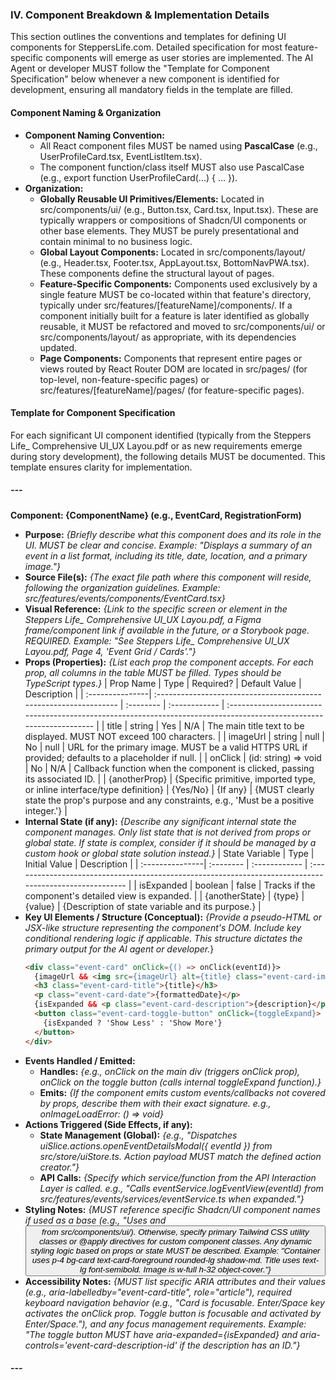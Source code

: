 ### IV. Component Breakdown & Implementation Details

This section outlines the conventions and templates for defining UI components for SteppersLife.com. Detailed specification for most feature-specific components will emerge as user stories are implemented. The AI Agent or developer MUST follow the "Template for Component Specification" below whenever a new component is identified for development, ensuring all mandatory fields in the template are filled.

#### Component Naming & Organization

* **Component Naming Convention:**
    * All React component files MUST be named using **PascalCase** (e.g., UserProfileCard.tsx, EventListItem.tsx).
    * The component function/class itself MUST also use PascalCase (e.g., export function UserProfileCard(...) { ... }).
* **Organization:**
    * **Globally Reusable UI Primitives/Elements:** Located in src/components/ui/ (e.g., Button.tsx, Card.tsx, Input.tsx). These are typically wrappers or compositions of Shadcn/UI components or other base elements. They MUST be purely presentational and contain minimal to no business logic.
    * **Global Layout Components:** Located in src/components/layout/ (e.g., Header.tsx, Footer.tsx, AppLayout.tsx, BottomNavPWA.tsx). These components define the structural layout of pages.
    * **Feature-Specific Components:** Components used exclusively by a single feature MUST be co-located within that feature's directory, typically under src/features/[featureName]/components/. If a component initially built for a feature is later identified as globally reusable, it MUST be refactored and moved to src/components/ui/ or src/components/layout/ as appropriate, with its dependencies updated.
    * **Page Components:** Components that represent entire pages or views routed by React Router DOM are located in src/pages/ (for top-level, non-feature-specific pages) or src/features/[featureName]/pages/ (for feature-specific pages).

#### Template for Component Specification

For each significant UI component identified (typically from the Steppers Life\_ Comprehensive UI\_UX Layou.pdf or as new requirements emerge during story development), the following details MUST be documented. This template ensures clarity for implementation.

##### ---

**Component: {ComponentName} (e.g., EventCard, RegistrationForm)**

* **Purpose:** *{Briefly describe what this component does and its role in the UI. MUST be clear and concise. Example: "Displays a summary of an event in a list format, including its title, date, location, and a primary image."}*
* **Source File(s):** *{The exact file path where this component will reside, following the organization guidelines. Example: src/features/events/components/EventCard.tsx}*
* **Visual Reference:** *{Link to the specific screen or element in the Steppers Life\_ Comprehensive UI\_UX Layou.pdf, a Figma frame/component link if available in the future, or a Storybook page. REQUIRED. Example: "See Steppers Life\_ Comprehensive UI\_UX Layou.pdf, Page 4, 'Event Grid / Cards'."}*
* **Props (Properties):** *{List each prop the component accepts. For each prop, all columns in the table MUST be filled. Types should be TypeScript types.}* 
  | Prop Name       | Type                                                              | Required? | Default Value | Description                                                                                                         |
  | :---------------| :---------------------------------------------------------------- | :-------- | :------------ | :------------------------------------------------------------------------------------------------------------------ |
  | title           | string                                                            | Yes       | N/A           | The main title text to be displayed. MUST NOT exceed 100 characters.                                                |
  | imageUrl        | string \| null                                                     | No        | null          | URL for the primary image. MUST be a valid HTTPS URL if provided; defaults to a placeholder if null.                  |
  | onClick         | (id: string) => void                                              | No        | N/A           | Callback function when the component is clicked, passing its associated ID.                                       |
  | {anotherProp}   | {Specific primitive, imported type, or inline interface/type definition} | {Yes/No}  | {If any}      | {MUST clearly state the prop's purpose and any constraints, e.g., 'Must be a positive integer.'}                |
* **Internal State (if any):** *{Describe any significant internal state the component manages. Only list state that is not derived from props or global state. If state is complex, consider if it should be managed by a custom hook or global state solution instead.}*
  | State Variable  | Type    | Initial Value | Description                                                                                             |
  | :---------------| :-------- | :------------ | :------------------------------------------------------------------------------------------------------ |
  | isExpanded      | boolean | false         | Tracks if the component's detailed view is expanded.                                                      |
  | {anotherState}  | {type}  | {value}       | {Description of state variable and its purpose.}                                                        |
* **Key UI Elements / Structure (Conceptual):** *{Provide a pseudo-HTML or JSX-like structure representing the component's DOM. Include key conditional rendering logic if applicable. This structure dictates the primary output for the AI agent or developer.*}
  ```html
  <div class="event-card" onClick={() => onClick(eventId)}>
    {imageUrl && <img src={imageUrl} alt={title} class="event-card-image" />}
    <h3 class="event-card-title">{title}</h3>
    <p class="event-card-date">{formattedDate}</p>
    {isExpanded && <p class="event-card-description">{description}</p>}
    <button class="event-card-toggle-button" onClick={toggleExpand}>
      {isExpanded ? 'Show Less' : 'Show More'}
    </button>
  </div>
  ```
* **Events Handled / Emitted:**
    * **Handles:** *{e.g., onClick on the main div (triggers onClick prop), onClick on the toggle button (calls internal toggleExpand function).}*
    * **Emits:** *{If the component emits custom events/callbacks not covered by props, describe them with their exact signature. e.g., onImageLoadError: () => void}*
* **Actions Triggered (Side Effects, if any):**
    * **State Management (Global):** *{e.g., "Dispatches uiSlice.actions.openEventDetailsModal({ eventId }) from src/store/uiStore.ts. Action payload MUST match the defined action creator."}*
    * **API Calls:** *{Specify which service/function from the API Interaction Layer is called. e.g., "Calls eventService.logEventView(eventId) from src/features/events/services/eventService.ts when expanded."}*
* **Styling Notes:** *{MUST reference specific Shadcn/UI component names if used as a base (e.g., "Uses <Card> and <Button variant='outline'> from src/components/ui/). Otherwise, specify primary Tailwind CSS utility classes or @apply directives for custom component classes. Any dynamic styling logic based on props or state MUST be described. Example: "Container uses p-4 bg-card text-card-foreground rounded-lg shadow-md. Title uses text-lg font-semibold. Image is w-full h-32 object-cover."}*
* **Accessibility Notes:** *{MUST list specific ARIA attributes and their values (e.g., aria-labelledby="event-card-title", role="article"), required keyboard navigation behavior (e.g., "Card is focusable. Enter/Space key activates the onClick prop. Toggle button is focusable and activated by Enter/Space."), and any focus management requirements. Example: "The toggle button MUST have aria-expanded={isExpanded} and aria-controls='event-card-description-id' if the description has an ID."}*

##### --- 